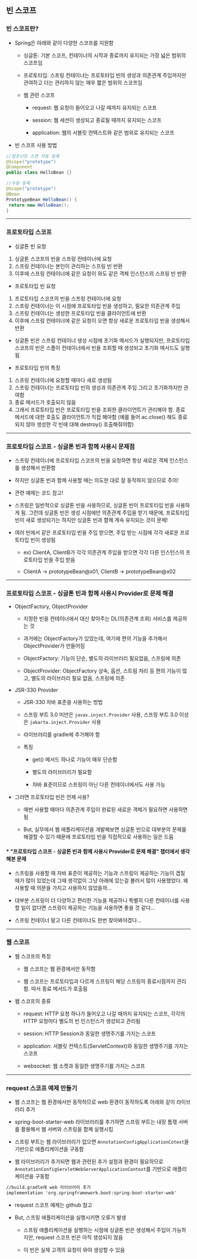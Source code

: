 ## 빈 스코프

### 빈 스코프란?

- Spring은 아래와 같이 다양한 스코프를 지원함

    - 싱글톤: 기본 스코프, 컨테이너의 시작과 종료까지 유지되는 가장 넓은 범위의 스코프임

    - 프로토타입: 스프링 컨테이너는 프로토타입 빈의 생성과 의존관계 주입까지만 관여하고 더는 관리하지 않는 매우 짧은 범위의 스코프임

    - 웹 관련 스코프

        - request: 웹 요청이 들어오고 나갈 때까지 유지되는 스코프

        - session: 웹 세션이 생성되고 종료될 때까지 유지되는 스코프

        - application: 웹의 서블릿 컨텍스트와 같은 범위로 유지되는 스코프

- 빈 스코프 사용 방법

```java
//컴포넌트 스캔 자동 등록
@Scope("prototype")
@Component
public class HelloBean {}

//수동 등록
@Scope("prototype")
@Bean
PrototypeBean HelloBean() {
 return new HelloBean();
}
```

---

### 프로토타입 스코프

- 싱글톤 빈 요청
1. 싱글톤 스코프의 빈을 스프링 컨테이너에 요청
2. 스프링 컨테이너는 본인이 관리하는 스프링 빈 반환
3. 이후에 스프링 컨테이너에 같은 요청이 와도 같은 객체 인스턴스의 스프링 빈 반환

- 프로토타입 빈 요청
1. 프로토타입 스코프의 빈을 스프링 컨테이너에 요청
2. 스프링 컨테이너는 이 시점에 프로토타입 빈을 생성하고, 필요한 의존관계 주입
3. 스프링 컨테이너는 생성한 프로토타입 빈을 클라이언트에 반환
4. 이후에 스프링 컨테이너에 같은 요청이 오면 항상 새로운 프로토타입 빈을 생성해서 반환

- 싱글톤 빈은 스프링 컨테이너 생성 시점에 초기화 메서드가 실행되지만, 프로토타입 스코프의 빈은 스플이 컨테이너에서 빈을 조회할 때 생성되고 초기화 메서드도 실행됨

- 프로토타입 빈의 특징
1. 스프링 컨테이너에 요청할 때마다 새로 생성됨
2. 스프링 컨테이너는 프로토타입 빈의 생성과 의존관계 주입 그리고 초기화까지만 관여함
3. 종료 메서드가 호출되지 않음
4. 그래서 프로토타입 빈은 프로토타입 빈을 조회한 클라이언트가 관리해야 함. 종료 메서드에 대한 호출도 클라이언트가 직접 해야함 (예를 들어 ac.close() 해도 종료되지 않아 생성한 각 빈에 대해 destroy() 호출해줘야함)

---

### 프로토타입 스코프 - 싱글톤 빈과 함께 사용시 문제점

- 스프링 컨테이너에 프로토타입 스코프의 빈을 요청하면 항상 새로운 객체 인스턴스를 생성해서 반환함

- 하지만 싱글톤 빈과 함께 사용할 때는 의도한 대로 잘 동작하지 않으므로 주의!

- 관련 예제는 코드 참고!

- 스프링은 일반적으로 싱글톤 빈을 사용하므로, 싱글톤 빈이 프로토타입 빈을 사용하게 됨. 그런데 싱글톤 빈은 생성 시점에만 의존관계 주입을 받기 때문에, 프로토타입 빈이 새로 생성되기는 하지만 싱글톤 빈과 함께 계속 유지되는 것이 문제!

- 여러 빈에서 같은 프로토타입 빈을 주입 받으면, 주입 받는 시점에 각각 새로운 프로토타입 빈이 생성됨

    - ex) ClientA, ClientB가 각각 의존관계 주입을 받으면 각각 다른 인스턴스의 프로토타입 빈을 주입 받음

    - ClientA -> prototypeBean@x01, ClientB -> prototypeBean@x02

---

### 프로토타입 스코프 - 싱글톤 빈과 함께 사용시 Provider로 문제 해결

- ObjectFactory, ObjectProvider

    - 지정한 빈을 컨테이너에서 대신 찾아주는 DL(의존관계 조회) 서비스를 제공하는 것

    - 과거에는 ObjectFactory가 있었는데, 여기에 편의 기능을 추가해서 ObjectProvider가 만들어짐

    - ObjectFactory: 기능이 단순, 별도의 라이브러리 필요없음, 스프링에 의존

    - ObjectProvider: ObjectFactory 상속, 옵션, 스트림 처리 등 편의 기능이 많고, 별도의 라이브러리 필요 없음, 스프링에 의존

- JSR-330 Provider

    - JSR-330 자바 표준을 사용하는 방법

    - 스프링 부트 3.0 미만은 `javax.inject.Provider` 사용, 스프링 부트 3.0 이상은 `jakarta.inject.Provider` 사용

    - 라이브러리를 gradle에 추가해야 함

    - 특징

        - get() 메서드 하나로 기능이 매우 단순함

        - 별도의 라이브러리가 필요함

        - 자바 표준이므로 스프링이 아닌 다른 컨테이너에서도 사용 가능

- 그러면 프로토타입 빈은 언제 사용?

    - 매번 사용할 때마다 의존관계 주입이 완료된 새로운 객체가 필요하면 사용하면 됨

    - But, 실무에서 웹 애플리케이션을 개발해보면 싱글톤 빈으로 대부분의 문제를 해결할 수 있기 때문에 프로토타입 빈을 직접적으로 사용하는 일은 드뭄

#### * "프로토타입 스코프 - 싱글톤 빈과 함께 사용시 Provider로 문제 해결" 챕터에서 생각해본 문제

- 스프링을 사용할 때 자바 표준이 제공하는 기능과 스프링이 제공하는 기능이 겹칠 때가 많이 있었는데 그때 생각없이 그냥 아래에 있는걸 불러서 많이 사용했었다. 왜 사용할 때 의문을 가지고 사용하지 않았을까...

- 대부분 스프링이 더 다양하고 편리한 기능을 제공하니 특별히 다른 컨테이너를 사용할 일이 없다면 스프링이 제공하는 기능을 사용하면 좋을 것 같다...

- 스프링 컨테이너 말고 다른 컨테이너도 한번 찾아봐야겠다...

---

### 웹 스코프

- 웹 스코프의 특징

    - 웹 스코프는 웹 환경에서만 동작함

    - 웹 스코프는 프로토타입과 다르게 스프링이 해당 스프링의 종료시점까지 관리함. 따서 종료 메서드가 호출됨

- 웹 스코프의 종류

    - request: HTTP 요청 하나가 들어오고 나갈 때까지 유지되는 스코프, 각각의 HTTP 요청마다 별도의 빈 인스턴스가 생성되고 관리됨

    - session: HTTP Session과 동일한 생명주기를 가지는 스코프

    - application: 서블릿 컨텍스트(ServletContext)와 동일한 생명주기를 가지는 스코프

    - websocket: 웹 소켓과 동일한 생명주기를 가지는 스코프

---

### request 스코프 예제 만들기

- 웹 스코프는 웹 환경에서만 동작하므로 web 환경이 동작하도록 아래와 같이 라이브러리 추가

- spring-boot-starter-web 라이브러리를 추가하면 스프링 부트는 내장 톰캓 서버를 활용해서 웹 서버와 스프링을 함께 실행시킴

- 스프링 부트는 웹 라이브러리가 없으면 `AnnotationConfigApplicationCotext`을 기반으로 애플리케이션을 구동함

- 웹 라이브러리가 추가되면 웹과 관련된 추가 설정과 환경이 필요하므로 `AnnotationConfigServletWebServerApplicationContext`를 기반으로 애플리케이션을 구동함

```xml
//build.gradle에 web 라이브러리 추가
implementation 'org.springframework.boot:spring-boot-starter-web'
```
- request 스코프 예제는 github 참고

- But, 스프링 애플리케이션을 실행시키면 오류가 발생

    - 스프링 애플리케이션을 실행하는 시점에 싱글톤 빈은 생성해서 주입이 가능하지만, request 스코프 빈은 아직 생성되지 않음

    - 이 빈은 실제 고객의 요청이 와야 생성할 수 있음